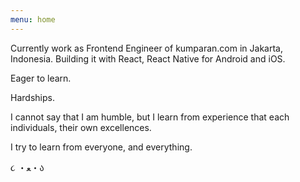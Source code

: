 ```yaml
---
menu: home
---
```

Currently work as Frontend Engineer of kumparan.com in Jakarta, Indonesia. Building it with React, React Native for Android and iOS.

Eager to learn.

Hardships.

I cannot say that I am humble, but I learn from experience that each individuals, their own excellences.

I try to learn from everyone, and everything.
<br />

૮ ・ﻌ・ა